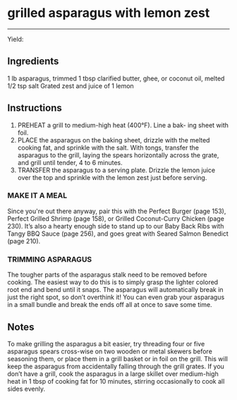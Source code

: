 # grilled asparagus with lemon zest
---
Yield: 

## Ingredients
1 lb asparagus, trimmed
1 tbsp clarified butter, ghee,
or coconut oil, melted
1/2 tsp salt
Grated zest and juice of 1 lemon

## Instructions
1. PREHEAT a grill to medium-high heat (400°F). Line a bak-
ing sheet with foil.
2. PLACE the asparagus on the baking sheet, drizzle with
the melted cooking fat, and sprinkle with the salt. With
tongs, transfer the asparagus to the grill, laying the spears
horizontally across the grate, and grill until tender, 4 to 6
minutes.
3. TRANSFER the asparagus to a serving plate. Drizzle the
lemon juice over the top and sprinkle with the lemon zest
just before serving.


### MAKE IT A MEAL
Since you're out there anyway, pair
this with the Perfect Burger (page 153), Perfect Grilled
Shrimp (page 158), or Grilled Coconut-Curry Chicken
(page 230). It’s also a hearty enough side to stand up to
our Baby Back Ribs with Tangy BBQ Sauce (page 256), and
goes great with Seared Salmon Benedict (page 210).


### TRIMMING ASPARAGUS
The tougher parts of the
asparagus stalk need to be removed before cooking. The
easiest way to do this is to simply grasp the lighter colored
root end and bend until it snaps. The asparagus will
automatically break in just the right spot, so don’t overthink
it! You can even grab your asparagus in a small bundle and
break the ends off all at once to save some time.



## Notes

To make grilling the asparagus a
bit easier, try threading four or five
asparagus spears cross-wise on two
wooden or metal skewers before
seasoning them, or place them in
a grill basket or in foil on the grill.
This will keep the asparagus from
accidentally falling through the grill
grates. If you don’t have a grill, cook
the asparagus in a large skillet over
medium-high heat in 1 tbsp of
cooking fat for 10 minutes, stirring
occasionally to cook all sides evenly.